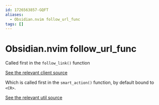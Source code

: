 ```yaml
---
id: 1726563857-GQFT
aliases:
  - Obsidian.nvim follow_url_func
tags: []
---
```


# Obsidian.nvim follow_url_func

Called first in the `follow_link()` function

[See the relevant client source](https://github.com/epwalsh/obsidian.nvim/blob/14e0427bef6c55da0d63f9a313fd9941be3a2479/lua/obsidian/client.lua#L865)

Which is called first in the `smart_action()` function, by default bound to `<CR>`.

[See the relevant util source](https://github.com/epwalsh/obsidian.nvim/blob/14e0427bef6c55da0d63f9a313fd9941be3a2479/lua/obsidian/util.lua#L754)

